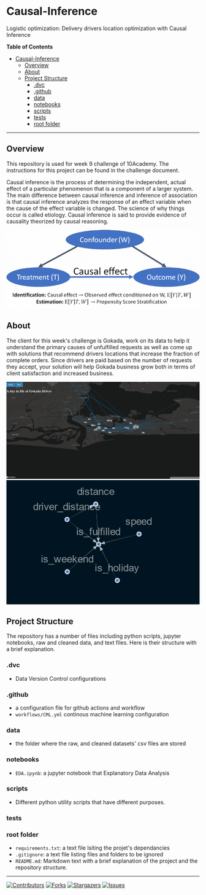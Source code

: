 # Causal-Inference
Logistic optimization: Delivery drivers location optimization with Causal Inference

**Table of Contents**

- [Causal-Inference](#Causal-Inference)
  - [Overview](#overview)
  - [About](#about)
  - [Project Structure](#project-structure)
    - [.dvc](#.dvc)
    - [.github](#.github)
    - [data](#data)
    - [notebooks](#notebooks)
    - [scripts](#scripts)
    - [tests](#tests)
    - [root folder](#root-folder)

***

## Overview

This repository is used for week 9 challenge of 10Academy. The instructions for this project can be found in the challenge document.

Causal inference is the process of determining the independent, actual effect of a particular phenomenon that is a component of a larger system. The main difference between causal inference and inference of association is that causal inference analyzes the response of an effect variable when the cause of the effect variable is changed. The science of why things occur is called etiology. Causal inference is said to provide evidence of causality theorized by causal reasoning.

![Alt text](img2.png?raw=true "Causal Overview")

## About

The client for this week's challenge is Gokada, work on its data to help it
understand the primary causes of unfulfilled requests as well as come up with
solutions that recommend drivers locations that increase the fraction of
complete orders. Since drivers are paid based on the number of requests they
accept, your solution will help Gokada business grow both in terms of client
satisfaction and increased business.

![Alt text](img3.png?raw=true "Map")
![Alt text](img1.png?raw=true "Graph")

## Project Structure
The repository has a number of files including python scripts, jupyter notebooks, raw and cleaned data, and text files. Here is their structure with a brief explanation.


### .dvc
- Data Version Control configurations

### .github
- a configuration file for github actions and workflow
- `workflows/CML.yml` continous machine learning configuration

### data
- the folder where the raw, and cleaned datasets' csv files are stored

### notebooks
- `EDA.ipynb`: a jupyter notebook that Explanatory Data Analysis


### scripts
- Different python utility scripts that have different purposes.


### tests


### root folder
- `requirements.txt`: a text file lsiting the projet's dependancies
- `.gitignore`: a text file listing files and folders to be ignored
- `README.md`: Markdown text with a brief explanation of the project and the repository structure.


***

[![Contributors][contributors-shield]][contributors-url]
[![Forks][forks-shield]][forks-url]
[![Stargazers][stars-shield]][stars-url]
[![Issues][issues-shield]][issues-url]


[contributors-shield]: https://img.shields.io/github/contributors/natyrix/Causal-Inference.svg?style=for-the-badge
[contributors-url]: https://github.com/natyrix/Causal-Inference/graphs/contributors
[forks-shield]: https://img.shields.io/github/forks/natyrix/Causal-Inference.svg?style=for-the-badge
[forks-url]: https://github.com/natyrix/Causal-Inference/network/members
[stars-shield]: https://img.shields.io/github/stars/natyrix/Causal-Inference.svg?style=for-the-badge
[stars-url]: https://github.com/natyrix/Causal-Inference/stargazers
[issues-shield]: https://img.shields.io/github/issues/natyrix/Causal-Inference.svg?style=for-the-badge
[issues-url]: https://github.com/natyrix/Causal-Inference/issues
